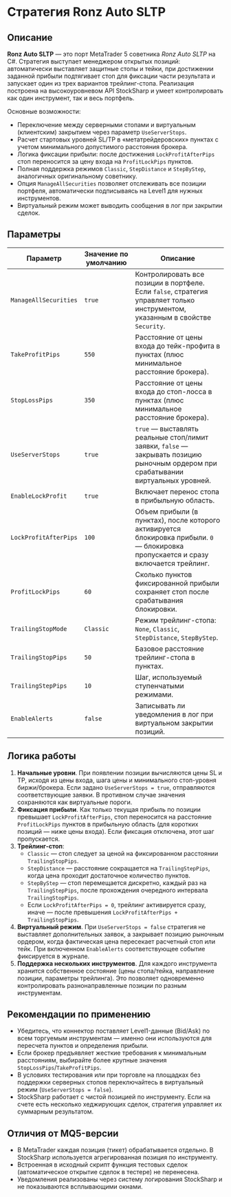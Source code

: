 # Стратегия Ronz Auto SLTP

## Описание

**Ronz Auto SLTP** — это порт MetaTrader 5 советника *Ronz Auto SLTP* на C#. Стратегия выступает менеджером открытых позиций: автоматически выставляет защитные стопы и тейки, при достижении заданной прибыли подтягивает стоп для фиксации части результата и запускает один из трех вариантов трейлинг-стопа. Реализация построена на высокоуровневом API StockSharp и умеет контролировать как один инструмент, так и весь портфель.

Основные возможности:

- Переключение между серверными стопами и виртуальным (клиентским) закрытием через параметр `UseServerStops`.
- Расчет стартовых уровней SL/TP в «метатрейдеровских» пунктах с учетом минимального допустимого расстояния брокера.
- Логика фиксации прибыли: после достижения `LockProfitAfterPips` стоп переносится за цену входа на `ProfitLockPips` пунктов.
- Полная поддержка режимов `Classic`, `StepDistance` и `StepByStep`, аналогичных оригинальному советнику.
- Опция `ManageAllSecurities` позволяет отслеживать все позиции портфеля, автоматически подписываясь на Level1 для нужных инструментов.
- Виртуальный режим может выводить сообщения в лог при закрытии сделок.

## Параметры

| Параметр | Значение по умолчанию | Описание |
| --- | --- | --- |
| `ManageAllSecurities` | `true` | Контролировать все позиции в портфеле. Если `false`, стратегия управляет только инструментом, указанным в свойстве `Security`. |
| `TakeProfitPips` | `550` | Расстояние от цены входа до тейк-профита в пунктах (плюс минимальное расстояние брокера). |
| `StopLossPips` | `350` | Расстояние от цены входа до стоп-лосса в пунктах (плюс минимальное расстояние брокера). |
| `UseServerStops` | `true` | `true` — выставлять реальные стоп/лимит заявки, `false` — закрывать позицию рыночным ордером при срабатывании виртуальных уровней. |
| `EnableLockProfit` | `true` | Включает перенос стопа в прибыльную область. |
| `LockProfitAfterPips` | `100` | Объем прибыли (в пунктах), после которого активируется блокировка прибыли. `0` — блокировка пропускается и сразу включается трейлинг. |
| `ProfitLockPips` | `60` | Сколько пунктов фиксированной прибыли сохраняет стоп после срабатывания блокировки. |
| `TrailingStopMode` | `Classic` | Режим трейлинг-стопа: `None`, `Classic`, `StepDistance`, `StepByStep`. |
| `TrailingStopPips` | `50` | Базовое расстояние трейлинг-стопа в пунктах. |
| `TrailingStepPips` | `10` | Шаг, используемый ступенчатыми режимами. |
| `EnableAlerts` | `false` | Записывать ли уведомления в лог при виртуальном закрытии позиций. |

## Логика работы

1. **Начальные уровни**. При появлении позиции вычисляются цены SL и TP, исходя из цены входа, шага цены и минимального стоп-уровня биржи/брокера. Если задано `UseServerStops = true`, отправляются соответствующие заявки. В противном случае значения сохраняются как виртуальные пороги.
2. **Фиксация прибыли**. Как только текущая прибыль по позиции превышает `LockProfitAfterPips`, стоп переносится на расстояние `ProfitLockPips` пунктов в прибыльную область (для коротких позиций — ниже цены входа). Если фиксация отключена, этот шаг пропускается.
3. **Трейлинг-стоп**:
   - `Classic` — стоп следует за ценой на фиксированном расстоянии `TrailingStopPips`.
   - `StepDistance` — расстояние сокращается на `TrailingStepPips`, когда цена проходит достаточное количество пунктов.
   - `StepByStep` — стоп перемещается дискретно, каждый раз на `TrailingStepPips`, после прохождения очередного интервала `TrailingStopPips`.
   - Если `LockProfitAfterPips = 0`, трейлинг активируется сразу, иначе — после превышения `LockProfitAfterPips + TrailingStopPips`.
4. **Виртуальный режим**. При `UseServerStops = false` стратегия не выставляет дополнительных заявок, а закрывает позицию рыночным ордером, когда фактическая цена пересекает расчетный стоп или тейк. При включенном `EnableAlerts` соответствующее событие фиксируется в журнале.
5. **Поддержка нескольких инструментов**. Для каждого инструмента хранится собственное состояние (цены стопа/тейка, направление позиции, параметры трейлинга). Это позволяет одновременно контролировать разнонаправленные позиции по разным инструментам.

## Рекомендации по применению

- Убедитесь, что коннектор поставляет Level1-данные (Bid/Ask) по всем торгуемым инструментам — именно они используются для пересчета пунктов и определения прибыли.
- Если брокер предъявляет жесткие требования к минимальным расстояниям, выбирайте более крупные значения `StopLossPips`/`TakeProfitPips`.
- В условиях тестирования или при торговле на площадках без поддержки серверных стопов переключайтесь в виртуальный режим (`UseServerStops = false`).
- StockSharp работает с чистой позицией по инструменту. Если на счете есть несколько хеджирующих сделок, стратегия управляет их суммарным результатом.

## Отличия от MQ5-версии

- В MetaTrader каждая позиция (тикет) обрабатывается отдельно. В StockSharp используется агрегированная позиция по инструменту.
- Встроенная в исходный скрипт функция тестовых сделок (автоматическое открытие сделок в тестере) не перенесена.
- Уведомления реализованы через систему логирования StockSharp и не показываются всплывающими окнами.

